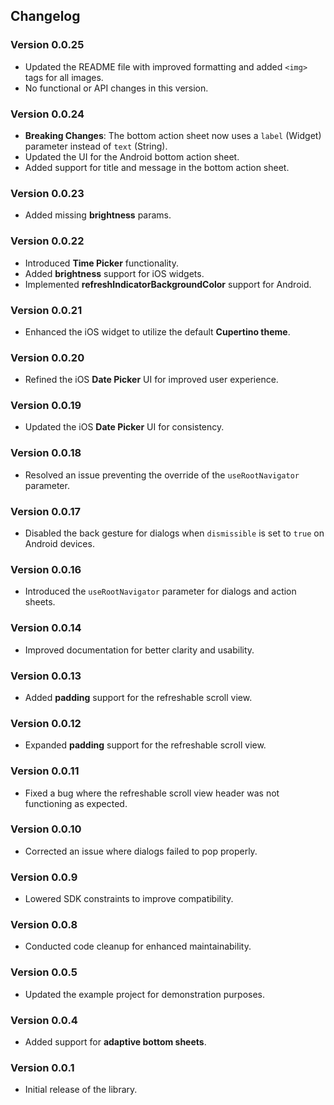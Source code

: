 
## **Changelog**

### **Version 0.0.25**
- Updated the README file with improved formatting and added `<img>` tags for all images.
- No functional or API changes in this version.

### **Version 0.0.24**
- **Breaking Changes**: The bottom action sheet now uses a `label` (Widget) parameter instead of `text` (String).
- Updated the UI for the Android bottom action sheet.
- Added support for title and message in the bottom action sheet.

### **Version 0.0.23**
- Added missing **brightness** params.

### **Version 0.0.22**
- Introduced **Time Picker** functionality.
- Added **brightness** support for iOS widgets.
- Implemented **refreshIndicatorBackgroundColor** support for Android.

### **Version 0.0.21**
- Enhanced the iOS widget to utilize the default **Cupertino theme**.

### **Version 0.0.20**
- Refined the iOS **Date Picker** UI for improved user experience.

### **Version 0.0.19**
- Updated the iOS **Date Picker** UI for consistency.

### **Version 0.0.18**
- Resolved an issue preventing the override of the `useRootNavigator` parameter.

### **Version 0.0.17**
- Disabled the back gesture for dialogs when `dismissible` is set to `true` on Android devices.

### **Version 0.0.16**
- Introduced the `useRootNavigator` parameter for dialogs and action sheets.

### **Version 0.0.14**
- Improved documentation for better clarity and usability.

### **Version 0.0.13**
- Added **padding** support for the refreshable scroll view.

### **Version 0.0.12**
- Expanded **padding** support for the refreshable scroll view.

### **Version 0.0.11**
- Fixed a bug where the refreshable scroll view header was not functioning as expected.

### **Version 0.0.10**
- Corrected an issue where dialogs failed to pop properly.

### **Version 0.0.9**
- Lowered SDK constraints to improve compatibility.

### **Version 0.0.8**
- Conducted code cleanup for enhanced maintainability.

### **Version 0.0.5**
- Updated the example project for demonstration purposes.

### **Version 0.0.4**
- Added support for **adaptive bottom sheets**.

### **Version 0.0.1**
- Initial release of the library.
